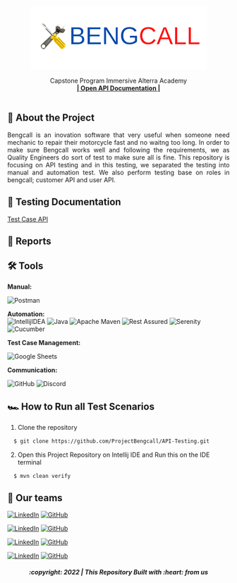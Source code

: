 <div align="center">
  <a href="https://github.com/ALTA-Bringeee-Group1/Bringeee-API">
    <img src="./bc.png" width="400" height="144">
  </a>

  <p align="center">
    Capstone Program Immersive Alterra Academy
    <br />
    <a href="https://app.swaggerhub.com/apis-docs/9tw/Bengcall/1.0.0#/"><strong>| Open API Documentation |</strong></a>
    <br />
    <br />
  </p>
</div>

## 📑 About the Project

<p align="justify">Bengcall is an inovation software that very useful when someone need mechanic to repair their motorcycle fast and no waitng too long. In order to make sure Bengcall works well and following the requirements, we as Quality Engineers do sort of test to make sure all is fine. This repository is focusing on API testing and in this testing, we separated the testing into manual and automation test. We also perform testing base on roles in bengcall; customer API and user API.</p>

## 📓 Testing Documentation
[Test Case API](https://docs.google.com/spreadsheets/d/1PiTyEaUEnev3VWnekC4_H_NPv4qrIAJJvtHs6haPhmU/edit?usp=sharing)

## 📝 Reports
<!--
#### Login
![report-api-login](https://user-images.githubusercontent.com/68207916/186056420-bf4e443d-2e33-45e8-a07c-ac6757ceb643.png)

#### Register
![report-api-register](https://user-images.githubusercontent.com/68207916/186057740-8d5ea020-f722-4d6e-a8ba-098efb53426c.png)

#### Chats
![report-api-chats](https://user-images.githubusercontent.com/68207916/186059526-aa1641ed-12c8-47c1-9eae-e8f9aa9daa73.png)
-->

## 🛠 Tools
**Manual:**

![Postman](https://img.shields.io/badge/Postman-FF6C37?style=for-the-badge&logo=postman&logoColor=white)

**Automation:**  
![IntellijIDEA](https://img.shields.io/badge/IntelliJIDEA-000000.svg?style=for-the-badge&logo=intellij-idea&logoColor=white)
![Java](https://img.shields.io/badge/java-%23ED8B00.svg?style=for-the-badge&logo=java&logoColor=white)
![Apache Maven](https://img.shields.io/badge/Apache%20Maven-C71A36?style=for-the-badge&logo=Apache%20Maven&logoColor=white)
![Rest Assured](https://img.shields.io/badge/-rest%20assured-000000?style=for-the-badge&logo=rest-assured&logoColor=black)
![Serenity](https://img.shields.io/badge/-serenity-16a67a?style=for-the-badge&logo=serenity&logoColor=black)
![Cucumber](https://img.shields.io/badge/-cucumber-4bc47b?style=for-the-badge&logo=cucumber&logoColor=black)

**Test Case Management:**  

![Google Sheets](https://img.shields.io/badge/-Google%20sheets-4bc47b?style=for-the-badge&logoColor=black)

**Communication:**  

![GitHub](https://img.shields.io/badge/github%20Project-%23121011.svg?style=for-the-badge&logo=github&logoColor=white)
![Discord](https://img.shields.io/badge/Discord-%237289DA.svg?style=for-the-badge&logo=discord&logoColor=white)

## 🏎️ How to Run all Test Scenarios

1. Clone the repository
```bash
  $ git clone https://github.com/ProjectBengcall/API-Testing.git
```
2. Open  this Project Repository on Intellij IDE and Run this on the IDE terminal

```bash
  $ mvn clean verify
```


## 📱 Our teams

  [![LinkedIn](https://img.shields.io/badge/-Luqman%20Hanung%20Asidiq-white?style=for-the-badge&logo=linkedin&logoColor=blue)](https://www.linkedin.com/in/luqman-hanung-asidiq/)
  [![GitHub](https://img.shields.io/badge/-Luqmanhanung-white?style=for-the-badge&logo=github&logoColor=black)](https://github.com/Luqmanhanung/)

  [![LinkedIn](https://img.shields.io/badge/-Rahdian%20Abdi-white?style=for-the-badge&logo=linkedin&logoColor=blue)](https://www.linkedin.com/in/rahdianabdi/)
  [![GitHub](https://img.shields.io/badge/-rahdianabdi-white?style=for-the-badge&logo=github&logoColor=black)](https://github.com/rahdian-abdi/)

  [![LinkedIn](https://img.shields.io/badge/-Panji%20Eka%20Sukmana-white?style=for-the-badge&logo=linkedin&logoColor=blue)](https://www.linkedin.com/in/panji-eka-sukmana-3b478512b/)
  [![GitHub](https://img.shields.io/badge/-panjiekasukmana-white?style=for-the-badge&logo=github&logoColor=black)](https://github.com/panjiekasukmana)

  [![LinkedIn](https://img.shields.io/badge/-Riovaldo%20Todoan%20Sihombing-white?style=for-the-badge&logo=linkedin&logoColor=blue)](https://www.linkedin.com/in/todoantodoan/)
  [![GitHub](https://img.shields.io/badge/-eltodoan-white?style=for-the-badge&logo=github&logoColor=black)](https://github.com/eltodoan)

<h5>
<p align="center">:copyright: 2022 | This Repository Built with :heart: from us</p>
</h5>
